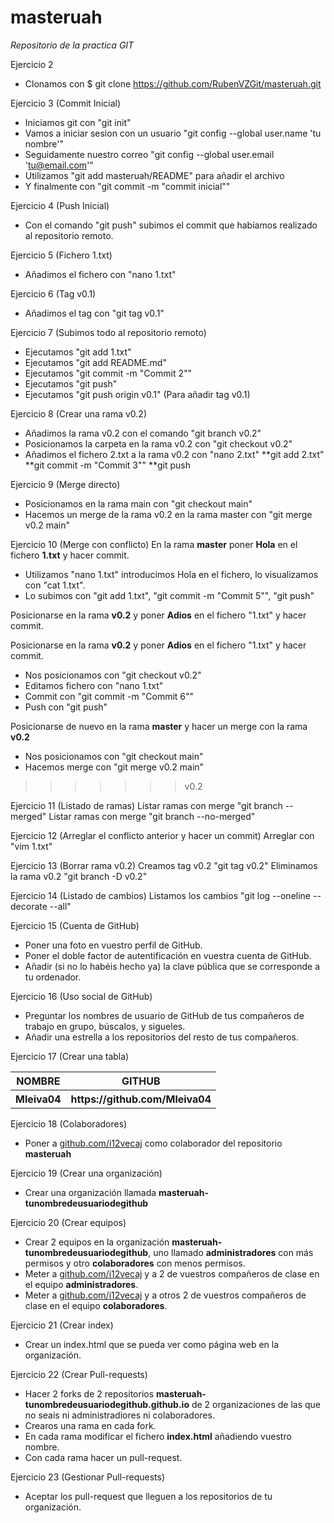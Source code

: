 # masteruah
*Repositorio de la practica GIT*

Ejercicio 2
- Clonamos con 
$ git clone https://github.com/RubenVZGit/masteruah.git

Ejercicio 3 (Commit Inicial)
- Iniciamos git con "git init"
- Vamos a iniciar sesion con un usuario "git config --global user.name 'tu nombre'"
- Seguidamente nuestro correo "git config --global user.email 'tu@email.com'"
- Utilizamos "git add masteruah/README" para añadir el archivo
- Y finalmente con "git commit -m "commit inicial""

Ejercicio 4 (Push Inicial)
- Con el comando "git push" subimos el commit que habíamos realizado al repositorio remoto.

Ejercicio 5 (Fichero 1.txt)
- Añadimos el fichero con "nano 1.txt"

Ejercicio 6 (Tag v0.1)
- Añadimos el tag con "git tag v0.1"

Ejercicio 7 (Subimos todo al repositorio remoto)
- Ejecutamos "git add 1.txt"
- Ejecutamos "git add README.md"
- Ejecutamos "git commit -m "Commit 2""
- Ejecutamos "git push"
- Ejecutamos "git push origin v0.1" (Para añadir tag v0.1)

Ejercicio 8 (Crear una rama v0.2)
- Añadimos la rama v0.2 con el comando "git branch v0.2"
- Posicionamos la carpeta en la rama v0.2 con "git checkout v0.2"
- Añadimos el fichero 2.txt a la rama v0.2 con "nano 2.txt"
	**git add 2.txt"
	**git commit -m "Commit 3""
	**git push
	
Ejercicio 9 (Merge directo)
- Posicionamos en la rama main con "git checkout main"
- Hacemos un merge de la rama v0.2 en la rama master con "git merge v0.2 main"

Ejercicio 10 (Merge con conflicto)
En la rama **master** poner **Hola** en el fichero **1.txt** y hacer commit.
- Utilizamos "nano 1.txt" introducimos Hola en el fichero, lo visualizamos con "cat 1.txt".
- Lo subimos con "git add 1.txt", "git commit -m "Commit 5"", "git push"

Posicionarse en la rama **v0.2** y poner **Adios** en el fichero "1.txt" y hacer commit.

Posicionarse en la rama **v0.2** y poner **Adios** en el fichero "1.txt" y hacer commit.
- Nos posicionamos con "git checkout v0.2"
- Editamos fichero con "nano 1.txt"
- Commit con "git commit -m "Commit 6""
- Push con "git push"

Posicionarse de nuevo en la rama **master** y hacer un merge con la rama **v0.2**
- Nos posicionamos con "git checkout main"
- Hacemos merge con "git merge v0.2 main"
>>>>>>> v0.2


Ejercicio 11 (Listado de ramas)
Listar ramas con merge "git branch --merged"
Listar ramas con merge "git branch --no-merged"

Ejercicio 12 (Arreglar el conflicto anterior y hacer un commit)
Arreglar con "vim 1.txt"

Ejercicio 13 (Borrar rama v0.2)
Creamos tag v0.2 "git tag v0.2"
Eliminamos la rama v0.2 "git branch -D v0.2"

Ejercicio 14 (Listado de cambios)
Listamos los cambios "git log --oneline --decorate --all"

Ejercicio 15 (Cuenta de GitHub)
- Poner una foto en vuestro perfil de GitHub.
- Poner el doble factor de autentificación en vuestra cuenta de GitHub.
- Añadir (si no lo habéis hecho ya) la clave pública que se corresponde a tu ordenador.

Ejercicio 16 (Uso social de GitHub)
- Preguntar los nombres de usuario de GitHub de tus compañeros de trabajo en grupo, búscalos, y sigueles.
- Añadir una estrella a los repositorios del resto de tus compañeros.

Ejercicio 17 (Crear una tabla)
<table>
	<tr>
	   <th>NOMBRE</th>
	   <th>GITHUB</th>
	</tr>
	<tr>
	   <th>Mleiva04</th>
	   <th>https://github.com/Mleiva04</th>
	</tr>
</table>

Ejercicio 18 (Colaboradores)
- Poner a [github.com/i12vecaj](http://github.com/i12vecaj) como colaborador del repositorio **masteruah**

Ejercicio 19 (Crear una organización)
- Crear una organización llamada **masteruah-tunombredeusuariodegithub**

Ejercicio 20 (Crear equipos)
- Crear 2 equipos en la organización **masteruah-tunombredeusuariodegithub**, uno llamado **administradores** con más permisos y otro **colaboradores** con menos permisos.
- Meter a [github.com/i12vecaj](http://github.com/i12vecaj) y a 2 de vuestros compañeros de clase en el equipo **administradores**.
- Meter a [github.com/i12vecaj](http://github.com/i12vecaj) y a otros 2 de vuestros compañeros de clase en el equipo **colaboradores**.

Ejercicio 21 (Crear index)
- Crear un index.html que se pueda ver como página web en la organización.

Ejercicio 22 (Crear Pull-requests)
- Hacer 2 forks de 2 repositorios **masteruah-tunombredeusuariodegithub.github.io** de 2 organizaciones de las que no seais ni administradiores ni colaboradores.
- Crearos una rama en cada fork.
- En cada rama modificar el fichero **index.html** añadiendo vuestro nombre.
- Con cada rama hacer un pull-request.

Ejercicio 23 (Gestionar Pull-requests)
- Aceptar los pull-request que lleguen a los repositorios de tu organización.
